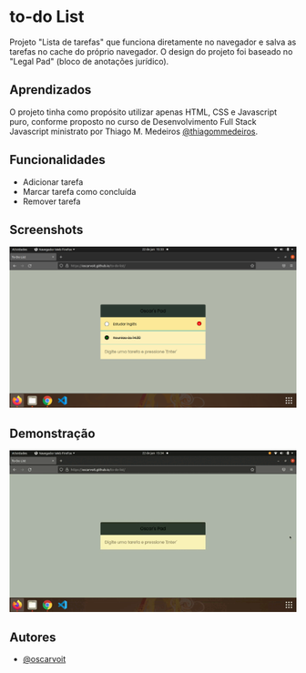 # to-do List

Projeto "Lista de tarefas" que funciona diretamente no navegador e salva as tarefas no cache do próprio navegador.
O design do projeto foi baseado no "Legal Pad" (bloco de anotações jurídico).
## Aprendizados

O projeto tinha como propósito utilizar apenas HTML, CSS e Javascript puro, conforme proposto no curso de Desenvolvimento Full Stack Javascript ministrato por Thiago M. Medeiros [@thiagommedeiros](https://github.com/thiagommedeiros).


## Funcionalidades

- Adicionar tarefa
- Marcar tarefa como concluída
- Remover tarefa

## Screenshots

![App Screenshot](https://github.com/oscarvoit/to-do-list/blob/main/img/Img1.png)

## Demonstração

![App Screenshot](https://github.com/oscarvoit/to-do-list/blob/main/img/Gif-atualizado.gif)

## Autores

- [@oscarvoit](https://github.com/oscarvoit)

